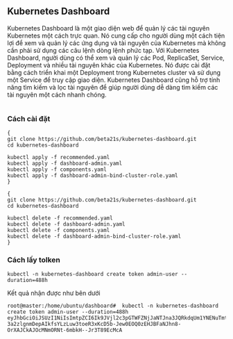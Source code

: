 ## Kubernetes Dashboard

Kubernetes Dashboard là một giao diện web để quản lý các tài nguyên Kubernetes một cách trực quan. Nó cung cấp cho người dùng một cách tiện lợi để xem và quản lý các ứng dụng và tài nguyên của Kubernetes mà không cần phải sử dụng các câu lệnh dòng lệnh phức tạp. Với Kubernetes Dashboard, người dùng có thể xem và quản lý các Pod, ReplicaSet, Service, Deployment và nhiều tài nguyên khác của Kubernetes. Nó được cài đặt bằng cách triển khai một Deployment trong Kubernetes cluster và sử dụng một Service để truy cập giao diện. Kubernetes Dashboard cũng hỗ trợ tính năng tìm kiếm và lọc tài nguyên để giúp người dùng dễ dàng tìm kiếm các tài nguyên một cách nhanh chóng.

<figure><img src="https://i.imgur.com/oPHagei.png" alt=""><figcaption></figcaption></figure>

### Cách cài đặt

```
{
git clone https://github.com/beta21s/kubernetes-dashboard.git
cd kubernetes-dashboard

kubectl apply -f recommended.yaml
kubectl apply -f dashboard-admin.yaml
kubectl apply -f components.yaml
kubectl apply -f dashboard-admin-bind-cluster-role.yaml
}
```

```
{
git clone https://github.com/beta21s/kubernetes-dashboard.git
cd kubernetes-dashboard

kubectl delete -f recommended.yaml
kubectl delete -f dashboard-admin.yaml
kubectl delete -f components.yaml
kubectl delete -f dashboard-admin-bind-cluster-role.yaml
}
```

### Cách lấy tolken

``` 
kubectl -n kubernetes-dashboard create token admin-user --duration=488h
```

Kết quả nhận được như bên dưới
```
root@master:/home/ubuntu/dashboard#  kubectl -n kubernetes-dashboard create token admin-user --duration=488h
eyJhbGciOiJSUzI1NiIsImtpZCI6Ik9JVjl2c3pGTWFZNjJaNTJna3JQRkdqUm1YNENuTmtJcjNkN1RRMVhnQmMifQ.eyJhdWQiOlsiaHR0cHM6Ly9rdWJlcm5ldGVzLmRlZmF1bHQuc3ZjLmNsdXN0ZXIubG9jYWwiXSwiZXhwIjoxNjc5ODc3OTM5LCJpYXQiOjE2NzgxMjExMzksImlzcyI6Imh0dHBzOi8va3ViZXJuZXRlcy5kZWZhdWx0LnN2Yy5jbHVzdGVyLmxvY2FsIiwia3ViZXJuZXRlcy5pbyI6eyJuYW1lc3BhY2UiOiJrdWJlcm5ldGVzLWRhc2hib2FyZCIsInNlcnZpY2VhY2NvdW50Ijp7Im5hbWUiOiJhZG1pbi11c2VyIiwidWlkIjoiNmEyNjQ5ODItOTk1Mi00OTdmLTg4NDMtYTBlYzg1Y2RjNmFjIn19LCJuYmYiOjE2NzgxMjExMzksInN1YiI6InN5c3RlbTpzZXJ2aWNlYWNjb3VudDprdWJlcm5ldGVzLWRhc2hib2FyZDphZG1pbi11c2VyIn0.U0bcDvB4Z0GugF7VFWrOUvF6t9UxkxoJbXhTQwxxtGNWvBvpv7etuCu8VO_uWTwLqy8vlLo2kD4qHN0AsVfnxAJ6Pwkg32g78w9SEj5Te3AihrDdOlg__L7FWDTOUgSBbxVZwa786ZXDlVNV5JwjdxibxKOWCibYD6wdhnVKujy8w400Kv75uJ6xTed6Xf1SWbdmXn9jH7gryWwYruOWM0xcPqTIBn7tmSkbUOmM_eQyjc8SZbEMAAHQ-3a2zlgnmDepAIkfsYLzLuw3toeR3xKcD5b-Jew0EOQ0zEHJBFaNJhn8-OrXAJCkAJOcMNmORNt-6mbkH--Jr3T89EcMcA
```

<figure><img src="https://i.imgur.com/5YEmj5F.png" alt=""><figcaption></figcaption></figure>
